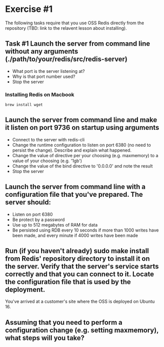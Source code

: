 # Exercise #1

The following tasks require that you use OSS Redis directly from the repository (TBD: link to the relavent lesson about installing).

## Task #1 Launch the server from command line without any arguments (./path/to/your/redis/src/redis-server)
- What port is the server listening at?
- Why is that port number used?
- Stop the server


### Installing Redis on Macbook

```
brew install wget
```






## Launch the server from command line and make it listen on port 9736 on startup using arguments

- Connect to the server with redis-cli
- Change the runtime configuration to listen on port 6380 (no need to persist the change). Describe and explain what happened.
- Change the value of directive per your choosing (e.g. maxmemory) to a value of your choosing (e.g. '1gb')
- Change the value of the bind directive to '0.0.0.0' and note the result
- Stop the server


## Launch the server from command line with a configuration file that you've prepared. The server should:
- Listen on port 6380
- Be protect by a password
- Use up to 512 megabytes of RAM for data
- Be persisted using RDB every 10 seconds if more than 1000 writes have been made, and every minute if 4000 writes have been made


## Run (if you haven't already) sudo make install from Redis' repository directory to install it on the server. Verify that the server's service starts correctly and that you can connect to it. Locate the configuration file that is used by the deployment.
You've arrived at a customer's site where the OSS is deployed on Ubuntu 16. 

## Assuming that you need to perform a configuration change (e.g. setting maxmemory), what steps will you take?
